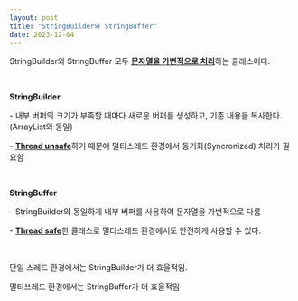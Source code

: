 ```yaml
---
layout: post
title: "StringBuilder와 StringBuffer"
date: 2023-12-04
---
```


<link rel="stylesheet" href="https://maxcdn.bootstrapcdn.com/bootstrap/4.5.2/css/bootstrap.min.css">

<link rel="stylesheet" href="{{ /assets/css/style.css | relative_url }}">

<p>StringBuilder와 StringBuffer 모두 <u><b>문자열을 가변적으로 처리</b></u>하는 클래스이다.&nbsp;</p>
<p>&nbsp;</p>
<p><b>StringBuilder</b></p>
<p>- 내부 버퍼의 크기가 부족할 때마다 새로운 버퍼를 생성하고, 기존 내용을 복사한다. (ArrayList와 동일)&nbsp;</p>
<p>- <u><b>Thread unsafe</b></u>하기 때문에 멀티스레드 환경에서 동기화(Syncronized) 처리가 필요함&nbsp;</p>
<p>&nbsp;</p>
<p><b>StringBuffer</b></p>
<p>- StringBuilder와 동일하게 내부 버퍼를 사용하여 문자열을 가변적으로 다룸&nbsp;</p>
<p>- <u><b>Thread safe</b></u>한 클래스로 멀티스레드 환경에서도 안전하게 사용할 수 있다.&nbsp;</p>
<p>&nbsp;</p>
<p>단일 스레드 환경에서는 StringBuilder가 더 효율적임.&nbsp;</p>
<p>멀티쓰레드 환경에서는 StringBuffer가 더 효율적임&nbsp;</p>